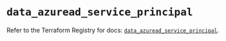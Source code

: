 # `data_azuread_service_principal`

Refer to the Terraform Registry for docs: [`data_azuread_service_principal`](https://registry.terraform.io/providers/hashicorp/azuread/2.52.0/docs/data-sources/service_principal).
